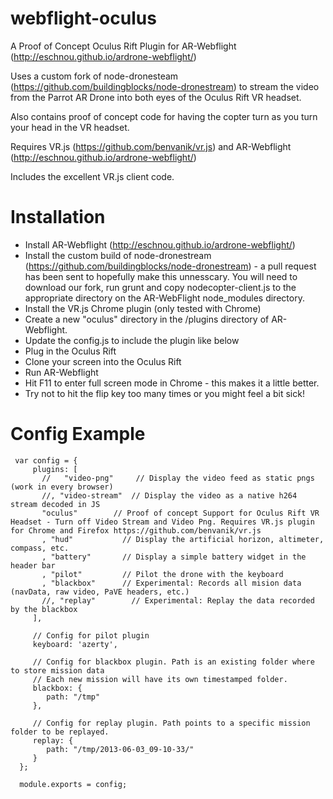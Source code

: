 webflight-oculus
================

A Proof of Concept Oculus Rift Plugin for AR-Webflight (http://eschnou.github.io/ardrone-webflight/)

Uses a custom fork of node-dronesteam (https://github.com/buildingblocks/node-dronestream) to stream the video from the Parrot AR Drone into both eyes of the Oculus Rift VR headset.

Also contains proof of concept code for having the copter turn as you turn your head in the VR headset.

Requires VR.js (https://github.com/benvanik/vr.js) and AR-Webflight (http://eschnou.github.io/ardrone-webflight/) 

Includes the excellent VR.js client code.

Installation
============

 * Install AR-Webflight (http://eschnou.github.io/ardrone-webflight/)
 * Install the custom build of node-dronestream (https://github.com/buildingblocks/node-dronestream) - a pull request has been sent to hopefully make this unnesscary. You will need to download our fork, run grunt and copy nodecopter-client.js to the appropriate directory on the AR-WebFlight node_modules directory.
 * Install the VR.js Chrome plugin (only tested with Chrome)
 * Create a new "oculus" directory in the /plugins directory of AR-Webflight.
 * Update the config.js to include the plugin like below
 * Plug in the Oculus Rift
 * Clone your screen into the Oculus Rift
 * Run AR-Webflight
 * Hit F11 to enter full screen mode in Chrome - this makes it a little better.
 * Try not to hit the flip key too many times or you might feel a bit sick!
   
Config Example
=============

     var config = {
         plugins: [
           //   "video-png"     // Display the video feed as static pngs (work in every browser)
           //, "video-stream"  // Display the video as a native h264 stream decoded in JS 
           "oculus"        // Proof of concept Support for Oculus Rift VR Headset - Turn off Video Stream and Video Png. Requires VR.js plugin for Chrome and Firefox https://github.com/benvanik/vr.js
           , "hud"           // Display the artificial horizon, altimeter, compass, etc.
           , "battery"       // Display a simple battery widget in the header bar
           , "pilot"         // Pilot the drone with the keyboard
           , "blackbox"      // Experimental: Records all mision data (navData, raw video, PaVE headers, etc.)
           //, "replay"        // Experimental: Replay the data recorded by the blackbox
         ],

         // Config for pilot plugin
         keyboard: 'azerty',

         // Config for blackbox plugin. Path is an existing folder where to store mission data
         // Each new mission will have its own timestamped folder.
         blackbox: {
            path: "/tmp"
         },

         // Config for replay plugin. Path points to a specific mission folder to be replayed.
         replay: {
            path: "/tmp/2013-06-03_09-10-33/"
         }
      };

      module.exports = config;
